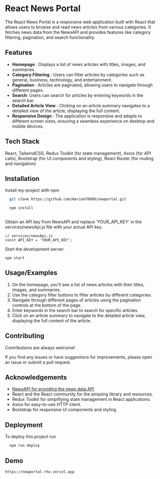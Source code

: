 
# React News Portal

The React News Portal is a responsive web application built with React that allows users to browse and read news articles from various categories. It fetches news data from the NewsAPI and provides features like category filtering, pagination, and search functionality.
## Features

- **Homepage** : Displays a list of news articles with titles, images, and summaries.
- **Category Filtering** :  Users can filter articles by categories such as general, business, technology, and entertainment.
- **Pagination** : Articles are paginated, allowing users to navigate through different pages.
- **Search**: Users can search for articles by entering keywords in the search bar.
- **Detailed Article View** : Clicking on an article summary navigates to a detailed view of the article, displaying the full content.
- **Responsive Design** : The application is responsive and adapts to different screen sizes, ensuring a seamless experience on desktop and mobile devices.


## Tech Stack

 React, TailwindCSS, Redux Toolkit (for state management), Axios (for API calls), Bootstrap (for UI components and styling), React Router (for routing and navigation)




## Installation

Install my-project with npm

```bash
  git clone https://github.com/Hariom70890/newportal.git

  npm install 
  
```
Obtain an API key from NewsAPI and replace 'YOUR_API_KEY' in the services/newsApi.js file with your actual API key.

```
// services/newsApi.js
const API_KEY = 'YOUR_API_KEY';
```

Start the development server:
```
npm start

```

## Usage/Examples


1. On the homepage, you'll see a list of news articles with their titles, images, and summaries.
2. Use the category filter buttons to filter articles by different categories.
3. Navigate through different pages of articles using the pagination controls at the bottom of the page.
4. Enter keywords in the search bar to search for specific articles.
5. Click on an article summary to navigate to the detailed article view, displaying the full content of the article.
## Contributing

Contributions are always welcome!

If you find any issues or have suggestions for improvements, please open an issue or submit a pull request.


## Acknowledgements


- [NewsAPI for providing the news data API](https://newsapi.org/v2)
- React and the React community for the amazing library and resources.
- Redux Toolkit for simplifying state management in React applications.
- Axios for easy-to-use HTTP client.
- Bootstrap for responsive UI components and styling.
## Deployment

To deploy this project run

```bash
  npm run deploy
```


## Demo
```
https://newportal-rho.vercel.app
 ```

